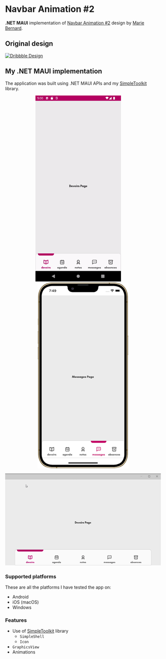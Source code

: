 # Navbar Animation #2

**.NET MAUI** implementation of [Navbar Animation #2](https://dribbble.com/shots/14122275-Navbar-Animation-2) design by [Marie Bernard](https://dribbble.com/marie_brn).

## Original design

[![Dribbble Design](./images/navbaranimation_original.gif)](https://dribbble.com/shots/14122275-Navbar-Animation-2)

## My .NET MAUI implementation

The application was built using .NET MAUI APIs and my [SimpleToolkit](https://github.com/RadekVyM/SimpleToolkit) library.

<p align="center">
    <img src="./images/android_navbaranimation_2.gif" data-canonical-src="./images/android_navbaranimation_2.gif" height="600" />
    &nbsp;&nbsp;&nbsp;&nbsp;&nbsp;&nbsp;&nbsp;
    <img src="./images/iphone_navbaranimation_2.png" data-canonical-src="./images/iphone_navbaranimation_2.gif" height="600" />
</p>

<p align="center">
    <img src="./images/windows_navbaranimation_2.gif" data-canonical-src="./images/windows_navbaranimation_2.gif" width="600" />
</p>

### Supported platforms

These are all the platforms I have tested the app on:

- Android
- iOS (macOS)
- Windows

### Features

- Use of [SimpleToolkit](https://github.com/RadekVyM/SimpleToolkit) library
    - `SimpleShell`
    - `Icon`
- `GraphicsView`
- Animations
